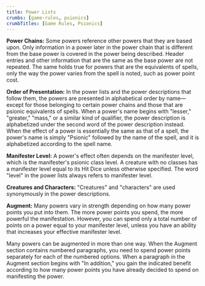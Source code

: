 ```yaml
---
title: Power Lists
crumbs: [game-rules, psionics]
crumbTitles: [Game Rules, Psionics]
---
```


**Power Chains:** Some powers reference other powers that they are based upon. Only information in a power later in the power chain that is different from the base power is covered in the power being described. Header entries and other information that are the same as the base power are not repeated. The same holds true for powers that are the equivalents of spells, only the way the power varies from the spell is noted, such as power point cost.

**Order of Presentation:** In the power lists and the power descriptions that follow them, the powers are presented in alphabetical order by name—except for those belonging to certain power chains and those that are psionic equivalents of spells. When a power's name begins with "lesser," "greater," "mass," or a similar kind of qualifier, the power description is alphabetized under the second word of the power description instead. When the effect of a power is essentially the same as that of a spell, the power's name is simply "Psionic" followed by the name of the spell, and it is alphabetized according to the spell name.

**Manifester Level:** A power's effect often depends on the manifester level, which is the manifester's psionic class level. A creature with no classes has a manifester level equal to its Hit Dice unless otherwise specified. The word "level" in the power lists always refers to manifester level.

**Creatures and Characters:** "Creatures" and "characters" are used synonymously in the power descriptions.

**Augment:** Many powers vary in strength depending on how many power points you put into them. The more power points you spend, the more powerful the manifestation. However, you can spend only a total number of points on a power equal to your manifester level, unless you have an ability that increases your effective manifester level.

Many powers can be augmented in more than one way. When the Augment section contains numbered paragraphs, you need to spend power points separately for each of the numbered options. When a paragraph in the Augment section begins with "In addition," you gain the indicated benefit according to how many power points you have already decided to spend on manifesting the power.
